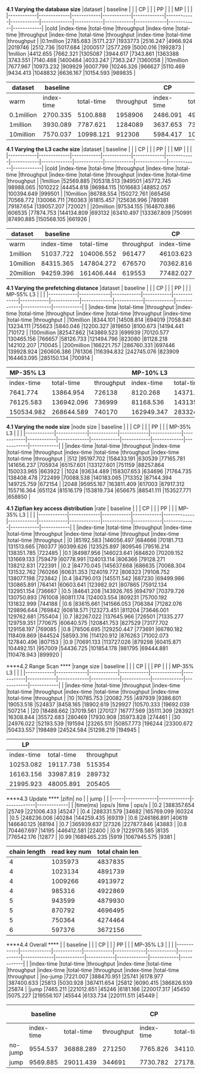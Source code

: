 ****4.1 Varying the database size****
|dataset	    | baseline    |            |            |  CP         |            |            |    PP       |            |            |  MP         |            |            |
|------------|-------------|------------|------------|-------------|------------|------------|-------------|------------|------------|-------------|------------|------------|
|cold	       |index-time	  |total-time	 |throughput  |index-time   |total-time  |throughput	 |index-time	  |total-time	 |throughput	 |index-time	  |total-time	 |throughput  |
|0.1million	 |2785.683	    |5171.237	   |1933773	    |2516.247	    |4966.924	   |2019746	    |2512.736	    |5017.684	   |2000517	    |2577.269	    |5000.016	   |1992873     |
|1million	   |4412.655	    |7662.321	   |1305087	    |3944.617	    |7343.861	   |1363388	    |3743.551	    |7140.488	   |1400484	    |4033.247	    |7363.247	   |1360058     |
|10million	  |7677.967	    |10973.232	  |909929	     |6007.799	    |10246.326   |966627	     |5110.469	    |9434.413	   |1048832	    |6636.167   	 |10154.593   |989835      |

|dataset	    | baseline    |            |            |  CP         |            |            |    PP       |            |            |  MP         |            |            |
|------------|-------------|------------|------------|-------------|------------|------------|-------------|------------|------------|-------------|------------|------------|
|warm	       |index-time	  |total-time	 |throughput	 |index-time	  |total-time	 |throughput	 |index-time	  |total-time	 |throughput	 |index-time	  |total-time	 |throughput  |
|0.1million	 |2700.335	    |5100.888	   |1958906	    |2486.091	    |4947.957	   |2021036	    |2451.989	    |4900.555	   |2049704	    |2477.381	    |4936.757	   |1998964     |
|1million	   |3930.089	    |7787.621	   |1284089	    |3637.653	    |7345.494	   |1372112	    |3444.871	    |7000.987	   |1436741	    |3622.004	    |7346.721	   |1368891     |
|10million	  |7570.037	    |10998.121	  |912308	     |5984.417	    |10113.571	  |991198	     |5032.971	    |9475.301	   |1043264	    |6847.249	    |10011.189	  |990347      |

****4.1 Varying the L3 cache size****
|dataset	    | baseline    |            |            |  CP         |            |            |    PP       |            |            |  MP         |            |            |
|------------|-------------|------------|------------|-------------|------------|------------|-------------|------------|------------|-------------|------------|------------|
|cold	       |index-time	  |total-time	 |throughput	 |index-time	  |total-time	 |throughput	 |index-time	  |total-time	 |throughput	 |index-time	  |total-time	 |throughput  |
|1million	   |52569.885	   |105318.513	 |949501	     |45772.745	   |98988.065	  |1010222	    |44454.818	   |96984.115	  |1016683	    |48852.057	   |100394.649	 |999501      |
|10million	  |86788.554	   |150272.761	 |665456	     |70568.772	   |130066.711	 |760363	     |61815.457	   |125636.996	 |789381	     |79187.654	   |139057.207	 |720021      |
|20million	  |97534.155	   |164870.886	 |606535	     |77874.753	   |144134.809	 |693132	     |63410.497	   |133367.809	 |750991	     |87490.885	   |150568.105	 |661926      |

|dataset	    | baseline    |            |            |  CP         |            |            |    PP       |            |            |  MP         |            |            |
|------------|-------------|------------|------------|-------------|------------|------------|-------------|------------|------------|-------------|------------|------------|
|warm	       |index-time	  |total-time	 |throughput	 |index-time	  |total-time	 |throughput	 |index-time	  |total-time	 |throughput	 |index-time	  |total-time	 |throughput  |
|1million	   |51037.722	   |104006.552	 |961477	     |46103.623	   |99584.017	  |1004177	    |45353.498	   |95741.201	  |1038664	    |47859.033	   |100000.096	 |1000547     |
|10million	  |84315.365	   |147804.272	 |676570	     |70362.816	   |134856.645	 |741528	     |62323.646	   |126683.936	 |790046	     |79513.632	   |139857.965	 |720437      |
|20million	  |94259.396	   |161406.444	 |619553	     |77482.027	   |143184.732	 |699419	     |67287.122	   |133982.971	 |751512	     |87104.638	   |150406.359	 |663484      |

****4.1 Varying the prefetching distance****
|dataset	    | baseline    |            |            |  CP         |            |            |    PP       |            |            |  MP-55% L3  |            |            |
|------------|-------------|------------|------------|-------------|------------|------------|-------------|------------|------------|-------------|------------|------------|
|	           |index-time	  |total-time	 |throughput	 |index-time	  |total-time	 |throughput	 |index-time	  |total-time	 |throughput	 |index-time	  |total-time	 |throughput  |
|10million	  |8344.101	    |14508.814	  |694019	     |7058.841	    |13234.111	  |755623	     |5840.046	    |12200.327	  |819650	     |8100.673	    |14194.441	  |710172      |
|100million	 |82547.862	   |143869.523	 |699939	     |70120.577	   |130465.156	 |766657	     |58126.733	   |121494.796	 |823080	     |81128.218	   |142102.207	 |710045      |
|200million	 |166221.757	  |286760.331	 |697446	     |139928.924	  |260606.386	 |761306	     |116394.832	  |242745.076	 |823909	     |164463.095	  |285150.134	 |700914      |

| MP-35% L3		 |            |            |  MP-10% L3	 |            |            |
|-------------|------------|------------|-------------|------------|------------|
|index-time	  |total-time	 |throughput	 |index-time	  |total-time	 |throughput  |
|7641.774	    |13864.954	  |726138	     |8120.268	    |14371.589	  |699874      |
|76125.583	   |136942.096	 |736999	     |81168.536	   |143135.949	 |704043      |
|150534.982	  |268644.589	 |740170	     |162949.347	  |283324.619	 |699928      |

****4.1 Varying the node size****
|node size	  |    baseline	|  		        |            |  CP			      |            |            |  PP			      |            |            |  MP-35% L3	 |            |       	    |
|------------|-------------|------------|------------|-------------|------------|------------|-------------|------------|------------|-------------|------------|------------|
|	           |index-time	  |total-time	 |throughput	 |index-time	  |total-time	 |throughput	 |index-time	  |total-time	 |throughput	 |index-time	  |total-time	 |throughput  |
|512	        |95197.702	   |158433.191	 |630539	     |77165.781	   |141656.237	 |705934	     |65157.601	   |133127.601	 |751159	     |88257.864	   |150033.965	 |663922      |
|1024	       |93634.489	   |158307.653	 |634696	     |71764.735	   |138408.478	 |722499	     |70088.538	   |140183.065	 |713352	     |87144.394	   |149725.759	 |672154      |
|2048	       |95955.167	   |163811.409	 |617003	     |87917.312	   |155716.364	 |651124	     |81516.179	   |153819.734	 |656675	     |88541.111	   |153527.771	 |658850      |

****4.1 Zipfian key access distribution****
|rate     	  |    baseline	|  		        |            |  CP			      |            |            |  PP			      |            |            |  MP-35% L3	 |            |       	    |
|------------|-------------|------------|------------|-------------|------------|------------|-------------|------------|------------|-------------|------------|------------|
|	           |index-time	  |total-time	 |throughput	 |index-time	  |total-time	 |throughput	 |index-time	  |total-time	 |throughput	 |index-time	  |total-time	 |throughput  |
|0	          |85192.583	   |146056.497	 |684666	     |70181.713	   |131513.665	 |760377	     |60399.626	   |123525.897	 |809546	     |79516.214	   |138351.785	 |722485      |
|0.1	        |84987.956	   |146023.641	 |684820	     |70209.152	   |131669.133	 |759479	     |60778.991	   |124013.114	 |806366	     |79128.271	   |138212.831	 |722391      |
|0.2	        |84770.045	   |145637.668	 |686635	     |70068.304	   |131532.762	 |760266	     |60631.353	   |124019.772	 |806323	     |79108.752	   |138077.198	 |723842      |
|0.4	        |84790.013	   |145511.542	 |687230	     |69499.986	   |130865.891	 |764141	     |60603.641	   |123982.921	 |807865	     |75912.134	   |132951.154	 |736667      |
|0.5	        |84641.208	   |143926.765	 |694797	     |70379.726	   |130750.893	 |761008	     |60811.174	   |124003.554	 |809231	     |75700.192	   |131832.999	 |744188      |
|0.6	        |83615.661	   |141566.053	 |706384	     |71282.076	   |129896.644	 |769842	     |60818.571	   |123273.451	 |811204	     |73646.001	   |129762.681	 |755404      |
|0.7	        |82267.022	   |137645.966	 |726501	     |71335.277	   |129759.351	 |770675	     |60640.575	   |120841.753	 |827529	     |73177.702	   |129158.197	 |769085      |
|0.8	        |78506.695	   |129250.447	 |773691	     |66780.182	   |118409.869	 |844524	     |58593.316	   |114120.912	 |876263	     |71002.073	   |127840.496	 |807153      |
|0.9	        |70691.133	   |113727.026	 |879298	     |60415.871	   |104492.151	 |957009	     |54436.725	   |101854.178	 |981795	     |69444.881	   |110478.943	 |899920      |

****4.2 Range Scan **** 
|range size  |    baseline	|  		        |            |  CP			      |            |            |  PP			      |            |            |  MP-35% L3	 |            |       	    |
|------------|-------------|------------|------------|-------------|------------|------------|-------------|------------|------------|-------------|------------|------------|
|	           |index-time	  |total-time	 |throughput	 |index-time	  |total-time	 |throughput	 |index-time	  |total-time	 |throughput	 |index-time	  |total-time	 |throughput  |
|10	         |10785.753	   |20082.755	  |497939	     |9386.601	    |19053.518	  |524837	     |8458.165 	   |18902.619	  |529927	     |10570.333	   |19692.039	  |507214      |
|20	         |18488.662	   |37019.561	  |270127	     |16777.569	   |35111.309	  |283921	     |16308.844	   |35572.683	  |280469	     |17930.908	   |35973.828	  |274461      |
|30	         |24976.022	   |52193.539	  |191594	     |23265.511	   |50857.773	  |196244	     |23300.672	   |50433.557	  |198489	     |24524.584	   |51298.219	  |194945      |
 
|LP	          |            |            |
|-------------|------------|------------|
|index-time	  |total-time	 |throughput  |
|10253.082	   |19117.738	  |515354      |
|16163.156	   |33987.819	  |289732      |
|21995.923	   |48005.891	  |205405      |


****4.3 Update **** 
|zifin| no		        |   	         |      jump   |             |
|-----|-------------|-------------|-------------|-------------|
|	    |time(ms)	    |ops/s	       |time	        | ops/s       |
|0.2	 |388357.654	  |25749	       |221006.433	  |45247        |
|0.4	 |288331.579	  |34682       	|165769.099	  |60324        |
|0.5	 |248236.006	  |40284	       |144259.435	  |69319        |
|0.6	 |246186.891	  |40619	       |146640.125	  |68194        |
|0.7	 |365939.637	  |27326	       |227877.846	  |43883        |
|0.8	 |704467.697	  |14195	       |446412.581	  |22400        |
|0.9	 |1229178.585	 |8135	        |776542.176	  |12877        |
|0.99	|1689465.235	 |5919	        |1067945.575	 |9381         |

|chain length	|read key num	  |total chain len  |
|-------------|---------------|-----------------|
|4	           |1035973	       |4837835          |
|4	           |1023134	       |4891739          |
|4	           |1009266	       |4913972          |
|4	           |985316	        |4922869          |
|5	           |943599	        |4879930          |
|5	           |870792	        |4696495          |
|5	           |750364	        |4274464          |
|6	           |597376	        |3672156          |

****4.4 Overall **** 
|            |    baseline	|  		        |            |  CP			      |            |            |  PP			      |            |            |  MP-35% L3	 |            |       	    |
|------------|-------------|------------|------------|-------------|------------|------------|-------------|------------|------------|-------------|------------|------------|
|	           |index-time	  |total-time	 |throughput	 |index-time	  |total-time	 |throughput	 |index-time	  |total-time	 |throughput	 |index-time	  |total-time	 |throughput  |
|no-jump  	  |7221.007	    |388470.951	 |25741	      |6178.977	    |387400.633	 |25813	      |5030.928	    |387411.654	 |25812	      |6090.415	    |386826.939	 |25874       |
|jump  	     |7465.211	    |221012.651	 |45246	      |6181.166	    |220017.317	 |45450	      |5075.227	    |219556.107	 |45544	      |6133.734	    |220111.511	 |45449       |

|            |    baseline	|  		        |            |  CP			      |            |            |  PP			      |            |            |  MP-35% L3	 |            |       	    |
|------------|-------------|------------|------------|-------------|------------|------------|-------------|------------|------------|-------------|------------|------------|
|	           |index-time	  |total-time	 |throughput	 |index-time  	|total-time	 |throughput	 |index-time	  |total-time	 |throughput	 |index-time	  |total-time	 |throughput  |
|no-jump  	  |9554.537	    |36888.289	  |271250	     |7765.826	    |34110.638	  |292401	     |6266.392	    |33197.021	  |299042	     |8471.259	    |34972.532	  |287471      |
|jump  	     |9569.885	    |29011.439	  |344691	     |7730.782	    |27178.569	  |366919	     |6201.214	    |25674.617	  |379888	     |8495.003	    |27071.386	  |364988      |



